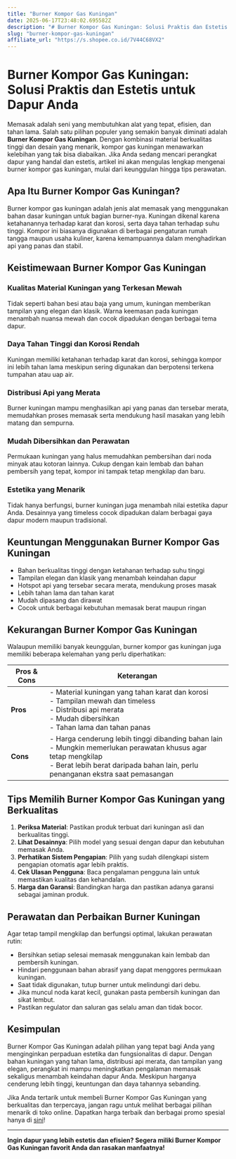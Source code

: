 ```yaml
---
title: "Burner Kompor Gas Kuningan"
date: 2025-06-17T23:48:02.695582Z
description: "# Burner Kompor Gas Kuningan: Solusi Praktis dan Estetis untuk Dapur Anda..."
slug: "burner-kompor-gas-kuningan"
affiliate_url: "https://s.shopee.co.id/7V44C68VX2"
---
```

# Burner Kompor Gas Kuningan: Solusi Praktis dan Estetis untuk Dapur Anda

Memasak adalah seni yang membutuhkan alat yang tepat, efisien, dan tahan lama. Salah satu pilihan populer yang semakin banyak diminati adalah **Burner Kompor Gas Kuningan**. Dengan kombinasi material berkualitas tinggi dan desain yang menarik, kompor gas kuningan menawarkan kelebihan yang tak bisa diabaikan. Jika Anda sedang mencari perangkat dapur yang handal dan estetis, artikel ini akan mengulas lengkap mengenai burner kompor gas kuningan, mulai dari keunggulan hingga tips perawatan.

## Apa Itu Burner Kompor Gas Kuningan?

Burner kompor gas kuningan adalah jenis alat memasak yang menggunakan bahan dasar kuningan untuk bagian burner-nya. Kuningan dikenal karena ketahanannya terhadap karat dan korosi, serta daya tahan terhadap suhu tinggi. Kompor ini biasanya digunakan di berbagai pengaturan rumah tangga maupun usaha kuliner, karena kemampuannya dalam menghadirkan api yang panas dan stabil.

## Keistimewaan Burner Kompor Gas Kuningan

### Kualitas Material Kuningan yang Terkesan Mewah

Tidak seperti bahan besi atau baja yang umum, kuningan memberikan tampilan yang elegan dan klasik. Warna keemasan pada kuningan menambah nuansa mewah dan cocok dipadukan dengan berbagai tema dapur.

### Daya Tahan Tinggi dan Korosi Rendah

Kuningan memiliki ketahanan terhadap karat dan korosi, sehingga kompor ini lebih tahan lama meskipun sering digunakan dan berpotensi terkena tumpahan atau uap air.

### Distribusi Api yang Merata

Burner kuningan mampu menghasilkan api yang panas dan tersebar merata, memudahkan proses memasak serta mendukung hasil masakan yang lebih matang dan sempurna.

### Mudah Dibersihkan dan Perawatan

Permukaan kuningan yang halus memudahkan pembersihan dari noda minyak atau kotoran lainnya. Cukup dengan kain lembab dan bahan pembersih yang tepat, kompor ini tampak tetap mengkilap dan baru.

### Estetika yang Menarik

Tidak hanya berfungsi, burner kuningan juga menambah nilai estetika dapur Anda. Desainnya yang timeless cocok dipadukan dalam berbagai gaya dapur modern maupun tradisional.

## Keuntungan Menggunakan Burner Kompor Gas Kuningan

- Bahan berkualitas tinggi dengan ketahanan terhadap suhu tinggi
- Tampilan elegan dan klasik yang menambah keindahan dapur
- Hotspot api yang tersebar secara merata, mendukung proses masak
- Lebih tahan lama dan tahan karat
- Mudah dipasang dan dirawat
- Cocok untuk berbagai kebutuhan memasak berat maupun ringan

## Kekurangan Burner Kompor Gas Kuningan

Walaupun memiliki banyak keunggulan, burner kompor gas kuningan juga memiliki beberapa kelemahan yang perlu diperhatikan:

| **Pros & Cons** | **Keterangan** |
|-----------------|----------------|
| **Pros** | - Material kuningan yang tahan karat dan korosi<br>- Tampilan mewah dan timeless<br>- Distribusi api merata<br>- Mudah dibersihkan<br>- Tahan lama dan tahan panas |
| **Cons** | - Harga cenderung lebih tinggi dibanding bahan lain<br>- Mungkin memerlukan perawatan khusus agar tetap mengkilap<br>- Berat lebih berat daripada bahan lain, perlu penanganan ekstra saat pemasangan |

## Tips Memilih Burner Kompor Gas Kuningan yang Berkualitas

1. **Periksa Material**: Pastikan produk terbuat dari kuningan asli dan berkualitas tinggi.
2. **Lihat Desainnya**: Pilih model yang sesuai dengan dapur dan kebutuhan memasak Anda.
3. **Perhatikan Sistem Pengapian**: Pilih yang sudah dilengkapi sistem pengapian otomatis agar lebih praktis.
4. **Cek Ulasan Pengguna**: Baca pengalaman pengguna lain untuk memastikan kualitas dan kehandalan.
5. **Harga dan Garansi**: Bandingkan harga dan pastikan adanya garansi sebagai jaminan produk.

## Perawatan dan Perbaikan Burner Kuningan

Agar tetap tampil mengkilap dan berfungsi optimal, lakukan perawatan rutin:

- Bersihkan setiap selesai memasak menggunakan kain lembab dan pembersih kuningan.
- Hindari penggunaan bahan abrasif yang dapat menggores permukaan kuningan.
- Saat tidak digunakan, tutup burner untuk melindungi dari debu.
- Jika muncul noda karat kecil, gunakan pasta pembersih kuningan dan sikat lembut.
- Pastikan regulator dan saluran gas selalu aman dan tidak bocor.

## Kesimpulan

Burner Kompor Gas Kuningan adalah pilihan yang tepat bagi Anda yang menginginkan perpaduan estetika dan fungsionalitas di dapur. Dengan bahan kuningan yang tahan lama, distribusi api merata, dan tampilan yang elegan, perangkat ini mampu meningkatkan pengalaman memasak sekaligus menambah keindahan dapur Anda. Meskipun harganya cenderung lebih tinggi, keuntungan dan daya tahannya sebanding.

Jika Anda tertarik untuk membeli Burner Kompor Gas Kuningan yang berkualitas dan terpercaya, jangan ragu untuk melihat berbagai pilihan menarik di toko online. Dapatkan harga terbaik dan berbagai promo spesial hanya di [sini](https://s.shopee.co.id/7V44C68VX2)!

---

**Ingin dapur yang lebih estetis dan efisien? Segera miliki Burner Kompor Gas Kuningan favorit Anda dan rasakan manfaatnya!**